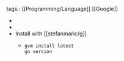 tags:: [[Programming/Language]] [[Google]]

-
-
- Install with [[stefanmaric/g]]
	- ```bash
	  gvm install latest
	  go version
	  ```